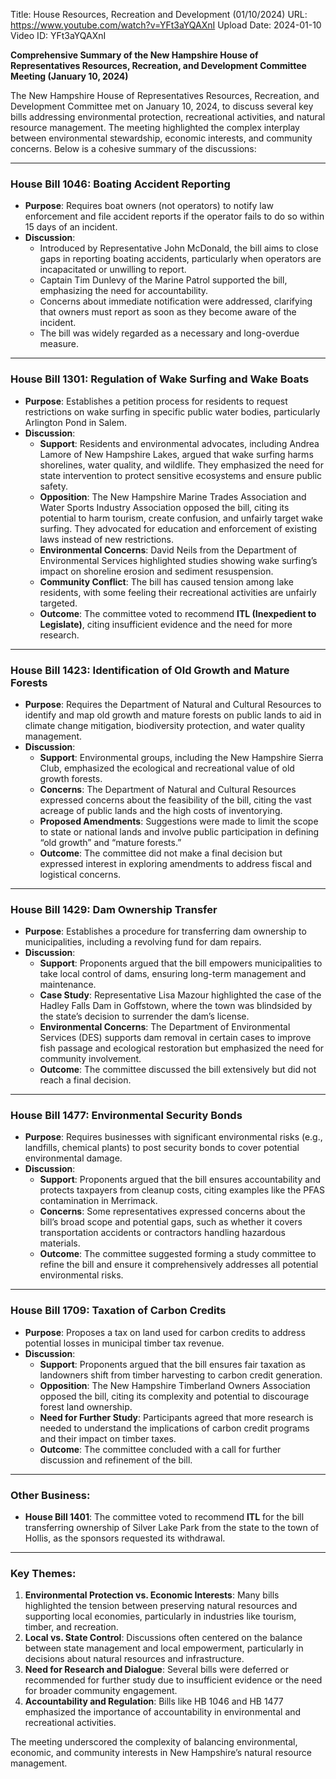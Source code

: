 Title: House Resources, Recreation and Development (01/10/2024)
URL: https://www.youtube.com/watch?v=YFt3aYQAXnI
Upload Date: 2024-01-10
Video ID: YFt3aYQAXnI

**Comprehensive Summary of the New Hampshire House of Representatives Resources, Recreation, and Development Committee Meeting (January 10, 2024)**

The New Hampshire House of Representatives Resources, Recreation, and Development Committee met on January 10, 2024, to discuss several key bills addressing environmental protection, recreational activities, and natural resource management. The meeting highlighted the complex interplay between environmental stewardship, economic interests, and community concerns. Below is a cohesive summary of the discussions:

---

### **House Bill 1046: Boating Accident Reporting**
- **Purpose**: Requires boat owners (not operators) to notify law enforcement and file accident reports if the operator fails to do so within 15 days of an incident.
- **Discussion**:
  - Introduced by Representative John McDonald, the bill aims to close gaps in reporting boating accidents, particularly when operators are incapacitated or unwilling to report.
  - Captain Tim Dunlevy of the Marine Patrol supported the bill, emphasizing the need for accountability.
  - Concerns about immediate notification were addressed, clarifying that owners must report as soon as they become aware of the incident.
  - The bill was widely regarded as a necessary and long-overdue measure.

---

### **House Bill 1301: Regulation of Wake Surfing and Wake Boats**
- **Purpose**: Establishes a petition process for residents to request restrictions on wake surfing in specific public water bodies, particularly Arlington Pond in Salem.
- **Discussion**:
  - **Support**: Residents and environmental advocates, including Andrea Lamore of New Hampshire Lakes, argued that wake surfing harms shorelines, water quality, and wildlife. They emphasized the need for state intervention to protect sensitive ecosystems and ensure public safety.
  - **Opposition**: The New Hampshire Marine Trades Association and Water Sports Industry Association opposed the bill, citing its potential to harm tourism, create confusion, and unfairly target wake surfing. They advocated for education and enforcement of existing laws instead of new restrictions.
  - **Environmental Concerns**: David Neils from the Department of Environmental Services highlighted studies showing wake surfing’s impact on shoreline erosion and sediment resuspension.
  - **Community Conflict**: The bill has caused tension among lake residents, with some feeling their recreational activities are unfairly targeted.
  - **Outcome**: The committee voted to recommend **ITL (Inexpedient to Legislate)**, citing insufficient evidence and the need for more research.

---

### **House Bill 1423: Identification of Old Growth and Mature Forests**
- **Purpose**: Requires the Department of Natural and Cultural Resources to identify and map old growth and mature forests on public lands to aid in climate change mitigation, biodiversity protection, and water quality management.
- **Discussion**:
  - **Support**: Environmental groups, including the New Hampshire Sierra Club, emphasized the ecological and recreational value of old growth forests.
  - **Concerns**: The Department of Natural and Cultural Resources expressed concerns about the feasibility of the bill, citing the vast acreage of public lands and the high costs of inventorying.
  - **Proposed Amendments**: Suggestions were made to limit the scope to state or national lands and involve public participation in defining “old growth” and “mature forests.”
  - **Outcome**: The committee did not make a final decision but expressed interest in exploring amendments to address fiscal and logistical concerns.

---

### **House Bill 1429: Dam Ownership Transfer**
- **Purpose**: Establishes a procedure for transferring dam ownership to municipalities, including a revolving fund for dam repairs.
- **Discussion**:
  - **Support**: Proponents argued that the bill empowers municipalities to take local control of dams, ensuring long-term management and maintenance.
  - **Case Study**: Representative Lisa Mazour highlighted the case of the Hadley Falls Dam in Goffstown, where the town was blindsided by the state’s decision to surrender the dam’s license.
  - **Environmental Concerns**: The Department of Environmental Services (DES) supports dam removal in certain cases to improve fish passage and ecological restoration but emphasized the need for community involvement.
  - **Outcome**: The committee discussed the bill extensively but did not reach a final decision.

---

### **House Bill 1477: Environmental Security Bonds**
- **Purpose**: Requires businesses with significant environmental risks (e.g., landfills, chemical plants) to post security bonds to cover potential environmental damage.
- **Discussion**:
  - **Support**: Proponents argued that the bill ensures accountability and protects taxpayers from cleanup costs, citing examples like the PFAS contamination in Merrimack.
  - **Concerns**: Some representatives expressed concerns about the bill’s broad scope and potential gaps, such as whether it covers transportation accidents or contractors handling hazardous materials.
  - **Outcome**: The committee suggested forming a study committee to refine the bill and ensure it comprehensively addresses all potential environmental risks.

---

### **House Bill 1709: Taxation of Carbon Credits**
- **Purpose**: Proposes a tax on land used for carbon credits to address potential losses in municipal timber tax revenue.
- **Discussion**:
  - **Support**: Proponents argued that the bill ensures fair taxation as landowners shift from timber harvesting to carbon credit generation.
  - **Opposition**: The New Hampshire Timberland Owners Association opposed the bill, citing its complexity and potential to discourage forest land ownership.
  - **Need for Further Study**: Participants agreed that more research is needed to understand the implications of carbon credit programs and their impact on timber taxes.
  - **Outcome**: The committee concluded with a call for further discussion and refinement of the bill.

---

### **Other Business**:
- **House Bill 1401**: The committee voted to recommend **ITL** for the bill transferring ownership of Silver Lake Park from the state to the town of Hollis, as the sponsors requested its withdrawal.

---

### **Key Themes**:
1. **Environmental Protection vs. Economic Interests**: Many bills highlighted the tension between preserving natural resources and supporting local economies, particularly in industries like tourism, timber, and recreation.
2. **Local vs. State Control**: Discussions often centered on the balance between state management and local empowerment, particularly in decisions about natural resources and infrastructure.
3. **Need for Research and Dialogue**: Several bills were deferred or recommended for further study due to insufficient evidence or the need for broader community engagement.
4. **Accountability and Regulation**: Bills like HB 1046 and HB 1477 emphasized the importance of accountability in environmental and recreational activities.

The meeting underscored the complexity of balancing environmental, economic, and community interests in New Hampshire’s natural resource management.
